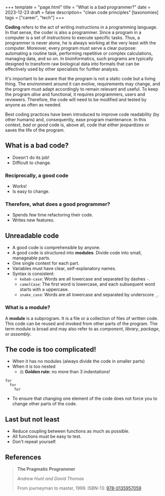 +++
template = "page.html"
title = "What is a bad programmer?"
date =  2023-12-23
draft = false
description= "clean code principles"
[taxonomies]
tags = ["career", "tech"]
+++

**Coding** refers to the act of writing instructions in a programming language. In that sense, the coder is also a programmer. Since a program in a computer is a set of instructions to execute specific tasks. Thus, a programmer is never alone, he is always working at the very least with the computer. Moreover, every program must serve a clear purpose: automating a routine task, performing repetitive or complex calculations, managing data, and so on. In bioinformatics, such programs are typically designed to transform raw biological data into formats that can be effectively used by other specialists for further analysis.
<!-- more -->
It's important to be aware that the program is not a static code but a living thing. The environment around it can evolve, requirements may change, and the program must adapt accordingly to remain relevant and useful. To keep the program *alive* and functional, it requires programmers, users and reviewers. Therefore, the code will need to be modified and tested by anyone as often as needed.

Best coding practices have been introduced to improve code readability (by other humans) and, consequently, ease program maintenance. In this context, *bad* or *good* code is, above all, code that either jeopardizes or saves the life of the program.

## What is a bad code?

* Doesn't do its job!
* Difficult to change.

### Reciprocally, a good code

* Works!
* Is easy to change.

### Therefore, what does a good programmer?

* Spends few time refactoring their code.
* Writes new features.

## Unreadable code

* A good code is comprehensible by anyone.
* A good code is structured into **modules**. Divide code into small, manageable parts.
* One single context for each part.
* Variables must have clear, self-explanatory names.
* Syntax is consistent:
  * `kebab-case`: Words are all lowercase and separated by dashes `-`.
  * `camelCase`: The first word is lowercase, and each subsequent word starts with a uppercase.
  * `snake_case`: Words are all lowercase and separated by underscore `_`.


<div class = "encart_inside_article">

### What is a module?

A **module** is a subprogram. It is a file or a collection of files of written code. This code can be reused and invoked from other parts of the program. The term module is broad and may also refer to as *component*, *library*, *package*, or *assembly*.

</div>

## The code is too complicated!

* When it has no modules (always divide the code in smaller parts)
* When it is too nested
  * :balance_scale: **Golden rule:** no more than 3 indentations!
```
for
  for
    for
```
* To ensure that changing one element of the code does not force you to change other parts of the code.



## Last but not least

* Reduce coupling between functions as much as possible.
* All functions must be easy to test.
* Don't repeat yourself.


## References

> **The Pragmatic Programmer**
>
> *Andrew Hunt and David Thomas*
>
> From journeyman to master, 1999. ISBN-13: [978-0135957059](https://openlibrary.org/isbn/978-0135957059)
